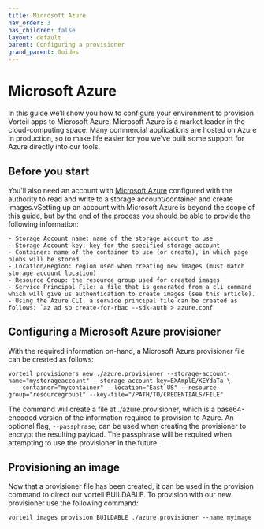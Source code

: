 ```yaml
---
title: Microsoft Azure
nav_order: 3
has_children: false
layout: default
parent: Configuring a provisioner
grand_parent: Guides
---
```


# Microsoft Azure

In this guide we’ll show you how to configure your environment to provision Vorteil apps to Microsoft Azure.
Microsoft Azure is a market leader in the cloud-computing space. Many commercial applications are hosted on Azure in production, so to make life easier for you we've built some support for Azure directly into our tools.

## Before you start 

You'll also need an account with [Microsoft Azure](https://azure.microsoft.com/) configured with the authority to read and write to a storage account/container and create images.vSetting up an account with Microsoft Azure is beyond the scope of this guide, but by the end of the process you should be able to provide the following information:

    - Storage Account name: name of the storage account to use
    - Storage Account key: key for the specified storage account
    - Container: name of the container to use (or create), in which page blobs will be stored
    - Location/Region: region used when creating new images (must match storage account location)
    - Resource Group: the resource group used for created images
    - Service Principal File: a file that is generated from a cli command which will give us authentication to create images (see this article). - Using the Azure CLI, a service principal file can be created as follows: `az ad sp create-for-rbac --sdk-auth > azure.conf 

## Configuring a Microsoft Azure provisioner

With the required information on-hand, a Microsoft Azure provisioner file can be created as follows:

```
vorteil provisioners new ./azure.provisioner --storage-account-name="mystorageaccount" --storage-account-key=EXAmplE/KEYdaTa \
  --container="mycontainer" --location="East US" --resource-group="resourcegroup1" --key-file="/PATH/TO/CREDENTIALS/FILE"
```

The command will create a file at ./azure.provisioner, which is a base64-encoded version of the information required to provision to Azure. An optional flag, `--passphrase`, can be used when creating the provisioner to encrypt the resulting payload. The passphrase will be required when attempting to use the provisioner in the future.

## Provisioning an image

Now that a provisioner file has been created, it can be used in the provision command to direct our vorteil BUILDABLE. To provision with our new provisioner use the following command:

```
vorteil images provision BUILDABLE ./azure.provisioner --name myimage
```